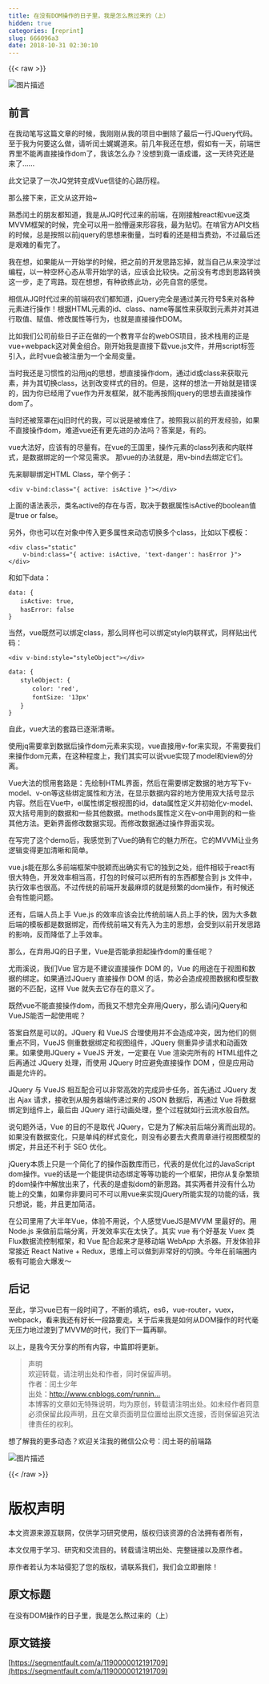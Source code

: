 ```yaml
---
title: 在没有DOM操作的日子里，我是怎么熬过来的（上）
hidden: true
categories: [reprint]
slug: 666096a3
date: 2018-10-31 02:30:10
---
```


{{< raw >}}
<p><span class="img-wrap"><img data-src="/img/bVZjKW?w=670&amp;h=442" src="https://static.alili.tech/img/bVZjKW?w=670&amp;h=442" alt="&#x56FE;&#x7247;&#x63CF;&#x8FF0;" title="&#x56FE;&#x7247;&#x63CF;&#x8FF0;" style="cursor:pointer;display:inline"></span></p><h2 id="articleHeader0">&#x524D;&#x8A00;</h2><p>&#x5728;&#x6211;&#x52A8;&#x7B14;&#x5199;&#x8FD9;&#x7BC7;&#x6587;&#x7AE0;&#x7684;&#x65F6;&#x5019;&#xFF0C;&#x6211;&#x521A;&#x521A;&#x4ECE;&#x6211;&#x7684;&#x9879;&#x76EE;&#x4E2D;&#x5220;&#x9664;&#x4E86;&#x6700;&#x540E;&#x4E00;&#x884C;JQuery&#x4EE3;&#x7801;&#x3002;&#x81F3;&#x4E8E;&#x6211;&#x4E3A;&#x4F55;&#x8981;&#x8FD9;&#x4E48;&#x505A;&#xFF0C;&#x8BF7;&#x542C;&#x95F0;&#x571F;&#x5A13;&#x5A13;&#x9053;&#x6765;&#x3002;&#x524D;&#x51E0;&#x5E74;&#x6211;&#x8FD8;&#x5728;&#x60F3;&#xFF0C;&#x5047;&#x5982;&#x6709;&#x4E00;&#x5929;&#xFF0C;&#x524D;&#x7AEF;&#x4E16;&#x754C;&#x91CC;&#x4E0D;&#x80FD;&#x518D;&#x76F4;&#x63A5;&#x64CD;&#x4F5C;dom&#x4E86;&#xFF0C;&#x6211;&#x8BE5;&#x600E;&#x4E48;&#x529E;&#xFF1F;&#x6CA1;&#x60F3;&#x5230;&#x7ADF;&#x4E00;&#x8BED;&#x6210;&#x8C36;&#xFF0C;&#x8FD9;&#x4E00;&#x5929;&#x7EC8;&#x7A76;&#x8FD8;&#x662F;&#x6765;&#x4E86;......</p><p>&#x6B64;&#x6587;&#x8BB0;&#x5F55;&#x4E86;&#x4E00;&#x6B21;JQ&#x515A;&#x8F6C;&#x53D8;&#x6210;Vue&#x4FE1;&#x5F92;&#x7684;&#x5FC3;&#x8DEF;&#x5386;&#x7A0B;&#x3002;</p><p>&#x90A3;&#x4E48;&#x63A5;&#x4E0B;&#x6765;&#xFF0C;&#x6B63;&#x6587;&#x4ECE;&#x8FD9;&#x5F00;&#x59CB;~</p><p>&#x719F;&#x6089;&#x95F0;&#x571F;&#x7684;&#x670B;&#x53CB;&#x90FD;&#x77E5;&#x9053;&#xFF0C;&#x6211;&#x662F;&#x4ECE;JQ&#x65F6;&#x4EE3;&#x8FC7;&#x6765;&#x7684;&#x524D;&#x7AEF;&#xFF0C;&#x5728;&#x521A;&#x63A5;&#x89E6;react&#x548C;vue&#x8FD9;&#x7C7B;MVVM&#x6846;&#x67B6;&#x7684;&#x65F6;&#x5019;&#xFF0C;&#x5B8C;&#x5168;&#x53EF;&#x4EE5;&#x7528;&#x4E00;&#x8138;&#x61F5;&#x903C;&#x6765;&#x5F62;&#x5BB9;&#x6211;&#xFF0C;&#x6700;&#x4E3A;&#x8D34;&#x5207;&#x3002;&#x5728;&#x5543;&#x5B98;&#x65B9;API&#x6587;&#x6863;&#x7684;&#x65F6;&#x5019;&#xFF0C;&#x603B;&#x662F;&#x6309;&#x7167;&#x4EE5;&#x524D;jquery&#x7684;&#x601D;&#x60F3;&#x6765;&#x8861;&#x91CF;&#xFF0C;&#x5F53;&#x65F6;&#x770B;&#x7684;&#x8FD8;&#x662F;&#x76F8;&#x5F53;&#x8D39;&#x52B2;&#xFF0C;&#x4E0D;&#x8FC7;&#x6700;&#x540E;&#x8FD8;&#x662F;&#x8270;&#x96BE;&#x7684;&#x770B;&#x5B8C;&#x4E86;&#x3002;</p><p>&#x6211;&#x5728;&#x60F3;&#xFF0C;&#x5982;&#x679C;&#x80FD;&#x4ECE;&#x4E00;&#x5F00;&#x59CB;&#x5B66;&#x7684;&#x65F6;&#x5019;&#xFF0C;&#x628A;&#x4E4B;&#x524D;&#x7684;&#x5F00;&#x53D1;&#x601D;&#x8DEF;&#x5FD8;&#x6389;&#xFF0C;&#x5C31;&#x5F53;&#x81EA;&#x5DF1;&#x4ECE;&#x6765;&#x6CA1;&#x5B66;&#x8FC7;&#x7F16;&#x7A0B;&#xFF0C;&#x4EE5;&#x4E00;&#x79CD;&#x7A7A;&#x676F;&#x5FC3;&#x6001;&#x4ECE;&#x96F6;&#x5F00;&#x59CB;&#x5B66;&#x7684;&#x8BDD;&#xFF0C;&#x5E94;&#x8BE5;&#x4F1A;&#x6BD4;&#x8F83;&#x5FEB;&#x3002;&#x4E4B;&#x524D;&#x6CA1;&#x6709;&#x8003;&#x8651;&#x5230;&#x601D;&#x8DEF;&#x8F6C;&#x6362;&#x8FD9;&#x4E00;&#x6B65;&#xFF0C;&#x8D70;&#x4E86;&#x5F2F;&#x8DEF;&#x3002;&#x73B0;&#x5728;&#x60F3;&#x60F3;&#xFF0C;&#x6709;&#x79CD;&#x6B32;&#x7EC3;&#x6B64;&#x529F;&#xFF0C;&#x5FC5;&#x5148;&#x81EA;&#x5BAB;&#x7684;&#x611F;&#x89C9;&#x3002;</p><p>&#x76F8;&#x4FE1;&#x4ECE;JQ&#x65F6;&#x4EE3;&#x8FC7;&#x6765;&#x7684;&#x524D;&#x7AEF;&#x7801;&#x519C;&#x4EEC;&#x90FD;&#x77E5;&#x9053;&#xFF0C;jQuery&#x5B8C;&#x5168;&#x662F;&#x901A;&#x8FC7;&#x7F8E;&#x5143;&#x7B26;&#x53F7;$&#x6765;&#x5BF9;&#x5404;&#x79CD;&#x5143;&#x7D20;&#x8FDB;&#x884C;&#x64CD;&#x4F5C;&#xFF01;&#x6839;&#x636E;HTML&#x5143;&#x7D20;&#x7684;id&#x3001;class&#x3001;name&#x7B49;&#x5C5E;&#x6027;&#x6765;&#x83B7;&#x53D6;&#x5230;&#x5143;&#x7D20;&#x5E76;&#x5BF9;&#x5176;&#x8FDB;&#x884C;&#x53D6;&#x503C;&#x3001;&#x8D4B;&#x503C;&#x3001;&#x4FEE;&#x6539;&#x5C5E;&#x6027;&#x7B49;&#x884C;&#x4E3A;&#xFF0C;&#x4E5F;&#x5C31;&#x662F;&#x76F4;&#x63A5;&#x64CD;&#x4F5C;DOM&#x3002;</p><p>&#x6BD4;&#x5982;&#x6211;&#x4EEC;&#x516C;&#x53F8;&#x524D;&#x4E9B;&#x65E5;&#x5B50;&#x6B63;&#x5728;&#x505A;&#x7684;&#x4E00;&#x4E2A;&#x6559;&#x80B2;&#x5E73;&#x53F0;&#x7684;webOS&#x9879;&#x76EE;&#xFF0C;&#x6280;&#x672F;&#x6808;&#x7528;&#x7684;&#x6B63;&#x662F;vue+webpack&#x8FD9;&#x5BF9;&#x9EC4;&#x91D1;&#x7EC4;&#x5408;&#x3002;&#x521A;&#x5F00;&#x59CB;&#x6211;&#x662F;&#x76F4;&#x63A5;&#x4E0B;&#x8F7D;vue.js&#x6587;&#x4EF6;&#xFF0C;&#x5E76;&#x7528;script&#x6807;&#x7B7E;&#x5F15;&#x5165;&#xFF0C;&#x6B64;&#x65F6;vue&#x4F1A;&#x88AB;&#x6CE8;&#x518C;&#x4E3A;&#x4E00;&#x4E2A;&#x5168;&#x5C40;&#x53D8;&#x91CF;&#x3002;</p><p>&#x5F53;&#x65F6;&#x6211;&#x8FD8;&#x662F;&#x4E60;&#x60EF;&#x6027;&#x7684;&#x6CBF;&#x7528;jq&#x7684;&#x601D;&#x60F3;&#xFF0C;&#x60F3;&#x76F4;&#x63A5;&#x64CD;&#x4F5C;dom&#xFF0C;&#x901A;&#x8FC7;id&#x6216;class&#x6765;&#x83B7;&#x53D6;&#x5143;&#x7D20;&#xFF0C;&#x5E76;&#x4E3A;&#x5176;&#x5207;&#x6362;class&#xFF0C;&#x8FBE;&#x5230;&#x6539;&#x53D8;&#x6837;&#x5F0F;&#x7684;&#x76EE;&#x7684;&#x3002;&#x4F46;&#x662F;&#xFF0C;&#x8FD9;&#x6837;&#x7684;&#x60F3;&#x6CD5;&#x4E00;&#x5F00;&#x59CB;&#x5C31;&#x662F;&#x9519;&#x8BEF;&#x7684;&#xFF0C;&#x56E0;&#x4E3A;&#x4F60;&#x5DF2;&#x7ECF;&#x7528;&#x4E86;vue&#x4F5C;&#x4E3A;&#x5F00;&#x53D1;&#x6846;&#x67B6;&#xFF0C;&#x5C31;&#x4E0D;&#x80FD;&#x518D;&#x6309;&#x7167;jquery&#x7684;&#x601D;&#x60F3;&#x53BB;&#x76F4;&#x63A5;&#x64CD;&#x4F5C;dom&#x4E86;&#x3002;</p><p>&#x5F53;&#x65F6;&#x8FD8;&#x88AB;&#x7B3C;&#x7F69;&#x5728;jq&#x65E7;&#x65F6;&#x4EE3;&#x7684;&#x6211;&#xFF0C;&#x53EF;&#x4EE5;&#x8BF4;&#x662F;&#x88AB;&#x96BE;&#x4F4F;&#x4E86;&#x3002;&#x6309;&#x7167;&#x6211;&#x4EE5;&#x524D;&#x7684;&#x5F00;&#x53D1;&#x7ECF;&#x9A8C;&#xFF0C;&#x5982;&#x679C;&#x4E0D;&#x76F4;&#x63A5;&#x64CD;&#x4F5C;dom&#xFF0C;&#x96BE;&#x9053;vue&#x8FD8;&#x6709;&#x66F4;&#x5148;&#x8FDB;&#x7684;&#x529E;&#x6CD5;&#x5417;&#xFF1F;&#x7B54;&#x6848;&#x662F;&#xFF0C;&#x6709;&#x7684;&#x3002;</p><p>vue&#x5927;&#x6CD5;&#x597D;&#xFF0C;&#x5E94;&#x8BE5;&#x6709;&#x7684;&#x5C3D;&#x91CF;&#x6709;&#x3002;&#x5728;vue&#x7684;&#x738B;&#x56FD;&#x91CC;&#xFF0C;&#x64CD;&#x4F5C;&#x5143;&#x7D20;&#x7684;class&#x5217;&#x8868;&#x548C;&#x5185;&#x8054;&#x6837;&#x5F0F;&#xFF0C;&#x662F;&#x6570;&#x636E;&#x7ED1;&#x5B9A;&#x7684;&#x4E00;&#x4E2A;&#x5E38;&#x89C1;&#x9700;&#x6C42;&#x3002; &#x90A3;vue&#x7684;&#x529E;&#x6CD5;&#x5C31;&#x662F;&#xFF0C;&#x7528;v-bind&#x53BB;&#x7ED1;&#x5B9A;&#x5B83;&#x4EEC;&#x3002;</p><p>&#x5148;&#x6765;&#x804A;&#x804A;&#x7ED1;&#x5B9A;HTML Class&#xFF0C;&#x4E3E;&#x4E2A;&#x4F8B;&#x5B50;&#xFF1A;</p><div class="widget-codetool" style="display:none"><div class="widget-codetool--inner"><span class="selectCode code-tool" data-toggle="tooltip" data-placement="top" title="" data-original-title="&#x5168;&#x9009;"></span> <span type="button" class="copyCode code-tool" data-toggle="tooltip" data-placement="top" data-clipboard-text="&lt;div v-bind:class=&quot;{ active: isActive }&quot;&gt;&lt;/div&gt;" title="" data-original-title="&#x590D;&#x5236;"></span> <span type="button" class="saveToNote code-tool" data-toggle="tooltip" data-placement="top" title="" data-original-title="&#x653E;&#x8FDB;&#x7B14;&#x8BB0;"></span></div></div><pre class="hljs javascript"><code style="word-break:break-word;white-space:initial">&lt;div v-bind:<span class="hljs-class"><span class="hljs-keyword">class</span></span>=<span class="hljs-string">&quot;{ active: isActive }&quot;</span>&gt;<span class="xml"><span class="hljs-tag">&lt;/<span class="hljs-name">div</span>&gt;</span></span></code></pre><p>&#x4E0A;&#x9762;&#x7684;&#x8BED;&#x6CD5;&#x8868;&#x793A;&#xFF0C;&#x7C7B;&#x540D;active&#x7684;&#x5B58;&#x5728;&#x4E0E;&#x5426;&#xFF0C;&#x53D6;&#x51B3;&#x4E8E;&#x6570;&#x636E;&#x5C5E;&#x6027;isActive&#x7684;boolean&#x503C;&#x662F;true or false&#x3002;</p><p>&#x53E6;&#x5916;&#xFF0C;&#x4F60;&#x4E5F;&#x53EF;&#x4EE5;&#x5728;&#x5BF9;&#x8C61;&#x4E2D;&#x4F20;&#x5165;&#x66F4;&#x591A;&#x5C5E;&#x6027;&#x6765;&#x52A8;&#x6001;&#x5207;&#x6362;&#x591A;&#x4E2A;class&#xFF0C;&#x6BD4;&#x5982;&#x4EE5;&#x4E0B;&#x6A21;&#x677F;&#xFF1A;</p><div class="widget-codetool" style="display:none"><div class="widget-codetool--inner"><span class="selectCode code-tool" data-toggle="tooltip" data-placement="top" title="" data-original-title="&#x5168;&#x9009;"></span> <span type="button" class="copyCode code-tool" data-toggle="tooltip" data-placement="top" data-clipboard-text="&lt;div class=&quot;static&quot;
    v-bind:class=&quot;{ active: isActive, &apos;text-danger&apos;: hasError }&quot;&gt;
&lt;/div&gt;" title="" data-original-title="&#x590D;&#x5236;"></span> <span type="button" class="saveToNote code-tool" data-toggle="tooltip" data-placement="top" title="" data-original-title="&#x653E;&#x8FDB;&#x7B14;&#x8BB0;"></span></div></div><pre class="hljs javascript"><code>&lt;div <span class="hljs-class"><span class="hljs-keyword">class</span></span>=<span class="hljs-string">&quot;static&quot;</span>
    v-bind:<span class="hljs-class"><span class="hljs-keyword">class</span></span>=<span class="hljs-string">&quot;{ active: isActive, &apos;text-danger&apos;: hasError }&quot;</span>&gt;
<span class="xml"><span class="hljs-tag">&lt;/<span class="hljs-name">div</span>&gt;</span></span></code></pre><p>&#x548C;&#x5982;&#x4E0B;data&#xFF1A;</p><div class="widget-codetool" style="display:none"><div class="widget-codetool--inner"><span class="selectCode code-tool" data-toggle="tooltip" data-placement="top" title="" data-original-title="&#x5168;&#x9009;"></span> <span type="button" class="copyCode code-tool" data-toggle="tooltip" data-placement="top" data-clipboard-text="data: {
&#x3000;&#x3000;isActive: true,
&#x3000;&#x3000;hasError: false
}" title="" data-original-title="&#x590D;&#x5236;"></span> <span type="button" class="saveToNote code-tool" data-toggle="tooltip" data-placement="top" title="" data-original-title="&#x653E;&#x8FDB;&#x7B14;&#x8BB0;"></span></div></div><pre class="hljs yaml"><code><span class="hljs-attr">data:</span> <span class="hljs-string">{</span>
&#x3000;&#x3000;<span class="hljs-attr">isActive:</span> <span class="hljs-literal">true</span><span class="hljs-string">,</span>
&#x3000;&#x3000;<span class="hljs-attr">hasError:</span> <span class="hljs-literal">false</span>
<span class="hljs-string">}</span></code></pre><p>&#x5F53;&#x7136;&#xFF0C;vue&#x65E2;&#x7136;&#x53EF;&#x4EE5;&#x7ED1;&#x5B9A;class&#xFF0C;&#x90A3;&#x4E48;&#x540C;&#x6837;&#x4E5F;&#x53EF;&#x4EE5;&#x7ED1;&#x5B9A;style&#x5185;&#x8054;&#x6837;&#x5F0F;&#xFF0C;&#x540C;&#x6837;&#x8D34;&#x51FA;&#x4EE3;&#x7801;&#xFF1A;</p><div class="widget-codetool" style="display:none"><div class="widget-codetool--inner"><span class="selectCode code-tool" data-toggle="tooltip" data-placement="top" title="" data-original-title="&#x5168;&#x9009;"></span> <span type="button" class="copyCode code-tool" data-toggle="tooltip" data-placement="top" data-clipboard-text="&lt;div v-bind:style=&quot;styleObject&quot;&gt;&lt;/div&gt;" title="" data-original-title="&#x590D;&#x5236;"></span> <span type="button" class="saveToNote code-tool" data-toggle="tooltip" data-placement="top" title="" data-original-title="&#x653E;&#x8FDB;&#x7B14;&#x8BB0;"></span></div></div><pre class="hljs nimrod"><code style="word-break:break-word;white-space:initial">&lt;<span class="hljs-keyword">div</span> v-<span class="hljs-keyword">bind</span>:style=<span class="hljs-string">&quot;styleObject&quot;</span>&gt;&lt;/<span class="hljs-keyword">div</span>&gt;</code></pre><div class="widget-codetool" style="display:none"><div class="widget-codetool--inner"><span class="selectCode code-tool" data-toggle="tooltip" data-placement="top" title="" data-original-title="&#x5168;&#x9009;"></span> <span type="button" class="copyCode code-tool" data-toggle="tooltip" data-placement="top" data-clipboard-text="data: {
&#x3000;&#x3000;styleObject: {
&#x3000;&#x3000;&#x3000;&#x3000;color: &apos;red&apos;,
&#x3000;&#x3000;&#x3000;&#x3000;fontSize: &apos;13px&apos;
&#x3000;&#x3000;}
}" title="" data-original-title="&#x590D;&#x5236;"></span> <span type="button" class="saveToNote code-tool" data-toggle="tooltip" data-placement="top" title="" data-original-title="&#x653E;&#x8FDB;&#x7B14;&#x8BB0;"></span></div></div><pre class="hljs css"><code><span class="hljs-selector-tag">data</span>: {
&#x3000;&#x3000;<span class="hljs-attribute">styleObject</span>: {
&#x3000;&#x3000;&#x3000;&#x3000;color: <span class="hljs-string">&apos;red&apos;</span>,
&#x3000;&#x3000;&#x3000;&#x3000;fontSize: <span class="hljs-string">&apos;13px&apos;</span>
&#x3000;&#x3000;}
}</code></pre><p>&#x81EA;&#x6B64;&#xFF0C;vue&#x5927;&#x6CD5;&#x7684;&#x5957;&#x8DEF;&#x5DF2;&#x9010;&#x6E10;&#x6E05;&#x6670;&#x3002;</p><p>&#x4F7F;&#x7528;jq&#x9700;&#x8981;&#x62FF;&#x5230;&#x6570;&#x636E;&#x540E;&#x64CD;&#x4F5C;dom&#x5143;&#x7D20;&#x6765;&#x5B9E;&#x73B0;&#xFF0C;vue&#x76F4;&#x63A5;&#x7528;v-for&#x6765;&#x5B9E;&#x73B0;&#xFF0C;&#x4E0D;&#x9700;&#x8981;&#x6211;&#x4EEC;&#x6765;&#x64CD;&#x4F5C;dom&#x5143;&#x7D20;&#xFF0C;&#x5728;&#x8FD9;&#x79CD;&#x7A0B;&#x5EA6;&#x4E0A;&#xFF0C;&#x6211;&#x4EEC;&#x5176;&#x5B9E;&#x53EF;&#x4EE5;&#x8BF4;vue&#x5B9E;&#x73B0;&#x4E86;model&#x548C;view&#x7684;&#x5206;&#x79BB;&#x3002;</p><p>Vue&#x5927;&#x6CD5;&#x7684;&#x60EF;&#x7528;&#x5957;&#x8DEF;&#x662F;&#xFF1A;&#x5148;&#x7ED8;&#x5236;HTML&#x754C;&#x9762;&#xFF0C;&#x7136;&#x540E;&#x5728;&#x9700;&#x8981;&#x7ED1;&#x5B9A;&#x6570;&#x636E;&#x7684;&#x5730;&#x65B9;&#x5199;&#x4E0B;v-model&#x3001;v-on&#x7B49;&#x8FD9;&#x4E9B;&#x7ED1;&#x5B9A;&#x5C5E;&#x6027;&#x548C;&#x65B9;&#x6CD5;&#xFF0C;&#x5728;&#x663E;&#x793A;&#x6570;&#x636E;&#x5185;&#x5BB9;&#x7684;&#x5730;&#x65B9;&#x4F7F;&#x7528;&#x53CC;&#x5927;&#x62EC;&#x53F7;&#x663E;&#x793A;&#x5185;&#x5BB9;&#x3002;&#x7136;&#x540E;&#x5728;Vue&#x4E2D;&#xFF0C;el&#x5C5E;&#x6027;&#x7ED1;&#x5B9A;&#x6839;&#x89C6;&#x56FE;&#x7684;id&#xFF0C;data&#x5C5E;&#x6027;&#x5B9A;&#x4E49;&#x5E76;&#x521D;&#x59CB;&#x5316;v-model&#x3001;&#x53CC;&#x5927;&#x62EC;&#x53F7;&#x7528;&#x5230;&#x7684;&#x6570;&#x636E;&#x548C;&#x4E00;&#x4E9B;&#x5176;&#x4ED6;&#x6570;&#x636E;&#x3002;methods&#x5C5E;&#x6027;&#x5B9A;&#x4E49;&#x5728;v-on&#x4E2D;&#x7528;&#x5230;&#x7684;&#x548C;&#x4E00;&#x4E9B;&#x5176;&#x4ED6;&#x65B9;&#x6CD5;&#x3002;&#x66F4;&#x65B0;&#x754C;&#x9762;&#x4FEE;&#x6539;&#x6570;&#x636E;&#x5B9E;&#x73B0;&#x3002;&#x800C;&#x4FEE;&#x6539;&#x6570;&#x636E;&#x901A;&#x8FC7;&#x64CD;&#x4F5C;&#x754C;&#x9762;&#x5B9E;&#x73B0;&#x3002;</p><p>&#x5728;&#x5199;&#x5B8C;&#x4E86;&#x8FD9;&#x4E2A;demo&#x540E;&#xFF0C;&#x6211;&#x611F;&#x89C9;&#x5230;&#x4E86;Vue&#x7684;&#x786E;&#x6709;&#x5B83;&#x7684;&#x9B45;&#x529B;&#x6240;&#x5728;&#x3002;&#x5B83;&#x7684;MVVM&#x8BA9;&#x4E1A;&#x52A1;&#x903B;&#x8F91;&#x53D8;&#x5F97;&#x66F4;&#x52A0;&#x6E05;&#x6670;&#x548C;&#x7B80;&#x5355;&#x3002;</p><p>vue.js&#x80FD;&#x5728;&#x90A3;&#x4E48;&#x591A;&#x524D;&#x7AEF;&#x6846;&#x67B6;&#x4E2D;&#x8131;&#x9896;&#x800C;&#x51FA;&#x786E;&#x5B9E;&#x6709;&#x5B83;&#x7684;&#x72EC;&#x5230;&#x4E4B;&#x5904;&#xFF0C;&#x7EC4;&#x4EF6;&#x76F8;&#x8F83;&#x4E8E;react&#x6709;&#x5F88;&#x5927;&#x7279;&#x8272;&#xFF0C;&#x5F00;&#x53D1;&#x6548;&#x7387;&#x76F8;&#x5F53;&#x9AD8;&#xFF0C;&#x6253;&#x5305;&#x7684;&#x65F6;&#x5019;&#x53EF;&#x4EE5;&#x628A;&#x6240;&#x6709;&#x7684;&#x4E1C;&#x897F;&#x90FD;&#x6574;&#x5408;&#x5230; js &#x6587;&#x4EF6;&#x4E2D;&#xFF0C;&#x6267;&#x884C;&#x6548;&#x7387;&#x4E5F;&#x5F88;&#x9AD8;&#x3002;&#x4E0D;&#x8FC7;&#x4F20;&#x7EDF;&#x7684;&#x524D;&#x7AEF;&#x5F00;&#x53D1;&#x6700;&#x9EBB;&#x70E6;&#x7684;&#x5C31;&#x662F;&#x9891;&#x7E41;&#x7684;dom&#x64CD;&#x4F5C;&#xFF0C;&#x6709;&#x65F6;&#x5019;&#x8FD8;&#x4F1A;&#x6709;&#x6027;&#x80FD;&#x95EE;&#x9898;&#x3002;</p><p>&#x8FD8;&#x6709;&#xFF0C;&#x540E;&#x7AEF;&#x4EBA;&#x5458;&#x4E0A;&#x624B; Vue.js &#x7684;&#x6548;&#x7387;&#x5E94;&#x8BE5;&#x4F1A;&#x6BD4;&#x4F20;&#x7EDF;&#x524D;&#x7AEF;&#x4EBA;&#x5458;&#x4E0A;&#x624B;&#x7684;&#x5FEB;&#xFF0C;&#x56E0;&#x4E3A;&#x5927;&#x591A;&#x6570;&#x540E;&#x7AEF;&#x7684;&#x6A21;&#x677F;&#x90FD;&#x662F;&#x6570;&#x636E;&#x7ED1;&#x5B9A;&#xFF0C;&#x800C;&#x4F20;&#x7EDF;&#x524D;&#x7AEF;&#x53C8;&#x6709;&#x5148;&#x5165;&#x4E3A;&#x4E3B;&#x7684;&#x601D;&#x60F3;&#xFF0C;&#x4F1A;&#x53D7;&#x5230;&#x4EE5;&#x524D;&#x5F00;&#x53D1;&#x601D;&#x8DEF;&#x7684;&#x5F71;&#x54CD;&#xFF0C;&#x53CD;&#x800C;&#x964D;&#x4F4E;&#x4E86;&#x4E0A;&#x624B;&#x6548;&#x7387;&#x3002;</p><p>&#x90A3;&#x4E48;&#xFF0C;&#x5728;&#x5F03;&#x7528;JQ&#x7684;&#x65E5;&#x5B50;&#x91CC;&#xFF0C;Vue&#x662F;&#x5426;&#x80FD;&#x627F;&#x62C5;&#x8D77;&#x64CD;&#x4F5C;dom&#x7684;&#x91CD;&#x4EFB;&#x5462;&#xFF1F;</p><p>&#x5C24;&#x96E8;&#x6EAA;&#x8BF4;&#xFF0C;&#x6211;&#x4EEC;Vue &#x5B98;&#x65B9;&#x662F;&#x4E0D;&#x5EFA;&#x8BAE;&#x76F4;&#x63A5;&#x64CD;&#x4F5C; DOM &#x7684;&#xFF0C;Vue &#x7684;&#x7528;&#x9014;&#x5728;&#x4E8E;&#x89C6;&#x56FE;&#x548C;&#x6570;&#x636E;&#x7684;&#x7ED1;&#x5B9A;&#x3002;&#x5982;&#x679C;&#x901A;&#x8FC7;JQuery &#x76F4;&#x63A5;&#x64CD;&#x4F5C; DOM &#x7684;&#x8BDD;&#xFF0C;&#x52BF;&#x5FC5;&#x4F1A;&#x9020;&#x6210;&#x89C6;&#x56FE;&#x6570;&#x636E;&#x548C;&#x6A21;&#x578B;&#x6570;&#x636E;&#x7684;&#x4E0D;&#x5339;&#x914D;&#xFF0C;&#x8FD9;&#x6837; Vue &#x5C31;&#x5931;&#x53BB;&#x5B83;&#x5B58;&#x5728;&#x7684;&#x610F;&#x4E49;&#x4E86;&#x3002;</p><p>&#x65E2;&#x7136;vue&#x4E0D;&#x80FD;&#x76F4;&#x63A5;&#x64CD;&#x4F5C;dom&#xFF0C;&#x800C;&#x6211;&#x53C8;&#x4E0D;&#x60F3;&#x5B8C;&#x5168;&#x5F03;&#x7528;jQuery&#xFF0C;&#x90A3;&#x4E48;&#x8BF7;&#x95EE;jQuery&#x548C;VueJS&#x80FD;&#x5426;&#x4E00;&#x8D77;&#x4F7F;&#x7528;&#x5462;&#xFF1F;</p><p>&#x7B54;&#x6848;&#x81EA;&#x7136;&#x662F;&#x53EF;&#x4EE5;&#x7684;&#x3002;JQuery &#x548C; VueJS &#x5408;&#x7406;&#x4F7F;&#x7528;&#x5E76;&#x4E0D;&#x4F1A;&#x9020;&#x6210;&#x51B2;&#x7A81;&#xFF0C;&#x56E0;&#x4E3A;&#x4ED6;&#x4EEC;&#x7684;&#x4FA7;&#x91CD;&#x70B9;&#x4E0D;&#x540C;&#xFF0C;VueJS &#x4FA7;&#x91CD;&#x6570;&#x636E;&#x7ED1;&#x5B9A;&#x548C;&#x89C6;&#x56FE;&#x7EC4;&#x4EF6;&#xFF0C;JQuery &#x4FA7;&#x91CD;&#x5F02;&#x6B65;&#x8BF7;&#x6C42;&#x548C;&#x52A8;&#x753B;&#x6548;&#x679C;&#x3002;&#x5982;&#x679C;&#x4F7F;&#x7528;JQuery + VueJS &#x5F00;&#x53D1;&#xFF0C;&#x4E00;&#x5B9A;&#x8981;&#x5728; Vue &#x6E32;&#x67D3;&#x5B8C;&#x6240;&#x6709;&#x7684; HTML&#x7EC4;&#x4EF6;&#x4E4B;&#x540E;&#x518D;&#x901A;&#x8FC7; JQuery &#x5904;&#x7406;&#xFF0C;&#x800C;&#x4F7F;&#x7528; JQuery &#x65F6;&#x5E94;&#x907F;&#x514D;&#x76F4;&#x63A5;&#x64CD;&#x4F5C; DOM &#xFF0C;&#x4F46;&#x662F;&#x5E94;&#x7528;&#x52A8;&#x753B;&#x662F;&#x5141;&#x8BB8;&#x7684;&#x3002;</p><p>JQuery &#x4E0E; VueJS &#x76F8;&#x4E92;&#x914D;&#x5408;&#x53EF;&#x4EE5;&#x975E;&#x5E38;&#x9AD8;&#x6548;&#x7684;&#x5B8C;&#x6210;&#x5F02;&#x6B65;&#x4EFB;&#x52A1;&#xFF0C;&#x9996;&#x5148;&#x901A;&#x8FC7; JQuery &#x53D1;&#x51FA; Ajax &#x8BF7;&#x6C42;&#xFF0C;&#x63A5;&#x6536;&#x5230;&#x4ECE;&#x670D;&#x52A1;&#x5668;&#x7AEF;&#x4F20;&#x9012;&#x8FC7;&#x6765;&#x7684; JSON &#x6570;&#x636E;&#x540E;&#xFF0C;&#x518D;&#x901A;&#x8FC7; Vue &#x5C06;&#x6570;&#x636E;&#x7ED1;&#x5B9A;&#x5230;&#x7EC4;&#x4EF6;&#x4E0A;&#xFF0C;&#x6700;&#x540E;&#x7531; JQuery &#x8FDB;&#x884C;&#x52A8;&#x753B;&#x5904;&#x7406;&#xFF0C;&#x6574;&#x4E2A;&#x8FC7;&#x7A0B;&#x5C31;&#x5982;&#x884C;&#x4E91;&#x6D41;&#x6C34;&#x822C;&#x81EA;&#x7136;&#x3002;</p><p>&#x8BF4;&#x53E5;&#x9898;&#x5916;&#x8BDD;&#xFF0C;Vue &#x7684;&#x76EE;&#x7684;&#x4E0D;&#x662F;&#x53D6;&#x4EE3; JQuery&#xFF0C;&#x5B83;&#x662F;&#x4E3A;&#x4E86;&#x89E3;&#x51B3;&#x524D;&#x540E;&#x7AEF;&#x5206;&#x79BB;&#x800C;&#x51FA;&#x73B0;&#x7684;&#x3002;&#x5982;&#x679C;&#x6CA1;&#x6709;&#x6570;&#x636E;&#x53D8;&#x5316;&#xFF0C;&#x53EA;&#x662F;&#x5355;&#x7EAF;&#x7684;&#x6837;&#x5F0F;&#x53D8;&#x5316;&#xFF0C;&#x5219;&#x6CA1;&#x6709;&#x5FC5;&#x8981;&#x53BB;&#x5927;&#x8D39;&#x5468;&#x7AE0;&#x8FDB;&#x884C;&#x89C6;&#x56FE;&#x6A21;&#x578B;&#x7684;&#x7ED1;&#x5B9A;&#xFF0C;&#x5E76;&#x4E14;&#x8FD8;&#x4E0D;&#x5229;&#x4E8E; SEO &#x4F18;&#x5316;&#x3002;</p><p>jQuery&#x672C;&#x8D28;&#x4E0A;&#x53EA;&#x662F;&#x4E00;&#x4E2A;&#x7B80;&#x5316;&#x4E86;&#x7684;&#x64CD;&#x4F5C;&#x51FD;&#x6570;&#x5E93;&#x800C;&#x5DF2;&#xFF0C;&#x4EE3;&#x8868;&#x7684;&#x662F;&#x4F18;&#x5316;&#x8FC7;&#x7684;JavaScript dom&#x64CD;&#x4F5C;&#x3002;vue&#x7684;&#x8BDD;&#x662F;&#x4E00;&#x4E2A;&#x80FD;&#x63D0;&#x4F9B;&#x52A8;&#x6001;&#x7ED1;&#x5B9A;&#x7B49;&#x7B49;&#x529F;&#x80FD;&#x7684;&#x4E00;&#x4E2A;&#x6846;&#x67B6;&#xFF0C;&#x628A;&#x4F60;&#x4ECE;&#x590D;&#x6742;&#x7E41;&#x7410;&#x7684;dom&#x64CD;&#x4F5C;&#x4E2D;&#x89E3;&#x653E;&#x51FA;&#x6765;&#x4E86;&#xFF0C;&#x4EE3;&#x8868;&#x7684;&#x662F;&#x865A;&#x62DF;dom&#x7684;&#x65B0;&#x601D;&#x8DEF;&#x3002;&#x5176;&#x5B9E;&#x4E24;&#x8005;&#x5E76;&#x6CA1;&#x6709;&#x4EC0;&#x4E48;&#x529F;&#x80FD;&#x4E0A;&#x7684;&#x4EA4;&#x96C6;&#xFF0C;&#x5982;&#x679C;&#x4F60;&#x975E;&#x8981;&#x95EE;&#x53EF;&#x4E0D;&#x53EF;&#x4EE5;&#x7528;vue&#x6765;&#x5B9E;&#x73B0;jQuery&#x6240;&#x80FD;&#x5B9E;&#x73B0;&#x7684;&#x529F;&#x80FD;&#x7684;&#x8BDD;&#xFF0C;&#x6211;&#x53EA;&#x60F3;&#x8BF4;&#xFF0C;&#x80FD;&#xFF0C;&#x5E76;&#x4E14;&#x66F4;&#x52A0;&#x7B80;&#x6D01;&#x3002;</p><p>&#x5728;&#x516C;&#x53F8;&#x91CC;&#x7528;&#x4E86;&#x5927;&#x534A;&#x5E74;Vue&#xFF0C;&#x4F53;&#x9A8C;&#x4E0D;&#x7528;&#x8BF4;&#xFF0C;&#x4E2A;&#x4EBA;&#x611F;&#x89C9;VueJS&#x662F;MVVM &#x91CC;&#x6700;&#x597D;&#x7684;&#x3002;&#x7528; Node.js &#x6765;&#x505A;&#x524D;&#x540E;&#x7AEF;&#x5206;&#x79BB;&#xFF0C;&#x5F00;&#x53D1;&#x6548;&#x7387;&#x5B9E;&#x5728;&#x592A;&#x5FEB;&#x4E86;&#x3002;&#x5176;&#x5B9E; vue &#x6709;&#x4E2A;&#x597D;&#x57FA;&#x53CB; Vuex &#x7C7B;Flux&#x6570;&#x636E;&#x6D41;&#x63A7;&#x5236;&#x6846;&#x67B6;&#xFF0C;&#x548C; Vue &#x914D;&#x5408;&#x8D77;&#x6765;&#x624D;&#x662F;&#x79FB;&#x52A8;&#x7AEF; WebApp &#x5927;&#x6740;&#x5668;&#x3002;&#x5F00;&#x53D1;&#x4F53;&#x9A8C;&#x975E;&#x5E38;&#x63A5;&#x8FD1; React Native + Redux&#xFF0C;&#x601D;&#x7EF4;&#x4E0A;&#x53EF;&#x4EE5;&#x505A;&#x5230;&#x975E;&#x5E38;&#x597D;&#x7684;&#x5207;&#x6362;&#x3002;&#x4ECA;&#x5E74;&#x5728;&#x524D;&#x7AEF;&#x5708;&#x5185;&#x6781;&#x6709;&#x53EF;&#x80FD;&#x4F1A;&#x5927;&#x7206;&#x53D1;&#xFF5E;</p><h2 id="articleHeader1">&#x540E;&#x8BB0;</h2><p>&#x81F3;&#x6B64;&#xFF0C;&#x5B66;&#x4E60;vue&#x5DF2;&#x6709;&#x4E00;&#x6BB5;&#x65F6;&#x95F4;&#x4E86;&#xFF0C;&#x4E0D;&#x65AD;&#x7684;&#x586B;&#x5751;&#xFF0C;es6&#xFF0C;vue-router&#xFF0C;vuex&#xFF0C;webpack&#xFF0C;&#x770B;&#x6765;&#x6211;&#x8FD8;&#x6709;&#x597D;&#x957F;&#x4E00;&#x6BB5;&#x8DEF;&#x8981;&#x8D70;&#x3002;&#x5173;&#x4E8E;&#x540E;&#x6765;&#x6211;&#x662F;&#x5982;&#x4F55;&#x4ECE;DOM&#x64CD;&#x4F5C;&#x7684;&#x65F6;&#x4EE3;&#x6BEB;&#x65E0;&#x538B;&#x529B;&#x5730;&#x8FC7;&#x6E21;&#x5230;&#x4E86;MVVM&#x7684;&#x65F6;&#x4EE3;&#xFF0C;&#x6211;&#x4EEC;&#x4E0B;&#x4E00;&#x7BC7;&#x518D;&#x804A;&#x3002;</p><p>&#x4EE5;&#x4E0A;&#xFF0C;&#x662F;&#x6211;&#x4ECA;&#x5929;&#x5206;&#x4EAB;&#x7684;&#x6240;&#x6709;&#x5185;&#x5BB9;&#xFF0C;&#x4E2D;&#x7BC7;&#x5373;&#x5C06;&#x66F4;&#x65B0;&#x3002;</p><blockquote><p>&#x58F0;&#x660E;<br>&#x6B22;&#x8FCE;&#x8F6C;&#x8F7D;&#xFF0C;&#x8BF7;&#x6CE8;&#x660E;&#x51FA;&#x5904;&#x548C;&#x4F5C;&#x8005;&#xFF0C;&#x540C;&#x65F6;&#x4FDD;&#x7559;&#x58F0;&#x660E;&#x3002;<br>&#x4F5C;&#x8005;&#xFF1A;&#x95F0;&#x571F;&#x5C11;&#x5E74;<br>&#x51FA;&#x5904;&#xFF1A;<a href="http://www.cnblogs.com/runnin..." rel="nofollow noreferrer" target="_blank">http://www.cnblogs.com/runnin...</a><br>&#x672C;&#x535A;&#x5BA2;&#x7684;&#x6587;&#x7AE0;&#x5982;&#x65E0;&#x7279;&#x6B8A;&#x8BF4;&#x660E;&#xFF0C;&#x5747;&#x4E3A;&#x539F;&#x521B;&#xFF0C;&#x8F6C;&#x8F7D;&#x8BF7;&#x6CE8;&#x660E;&#x51FA;&#x5904;&#x3002;&#x5982;&#x672A;&#x7ECF;&#x4F5C;&#x8005;&#x540C;&#x610F;&#x5FC5;&#x987B;&#x4FDD;&#x7559;&#x6B64;&#x6BB5;&#x58F0;&#x660E;&#xFF0C;&#x4E14;&#x5728;&#x6587;&#x7AE0;&#x9875;&#x9762;&#x660E;&#x663E;&#x4F4D;&#x7F6E;&#x7ED9;&#x51FA;&#x539F;&#x6587;&#x8FDE;&#x63A5;&#xFF0C;&#x5426;&#x5219;&#x4FDD;&#x7559;&#x8FFD;&#x7A76;&#x6CD5;&#x5F8B;&#x8D23;&#x4EFB;&#x7684;&#x6743;&#x5229;&#x3002;</p></blockquote><p>&#x60F3;&#x4E86;&#x89E3;&#x6211;&#x7684;&#x66F4;&#x591A;&#x52A8;&#x6001;&#xFF1F;&#x6B22;&#x8FCE;&#x5173;&#x6CE8;&#x6211;&#x7684;&#x5FAE;&#x4FE1;&#x516C;&#x4F17;&#x53F7;&#xFF1A;&#x95F0;&#x571F;&#x54E5;&#x7684;&#x524D;&#x7AEF;&#x8DEF;</p><p><span class="img-wrap"><img data-src="/img/bVZjMq?w=430&amp;h=430" src="https://static.alili.tech/img/bVZjMq?w=430&amp;h=430" alt="&#x56FE;&#x7247;&#x63CF;&#x8FF0;" title="&#x56FE;&#x7247;&#x63CF;&#x8FF0;" style="cursor:pointer;display:inline"></span></p>
{{< /raw >}}

# 版权声明
本文资源来源互联网，仅供学习研究使用，版权归该资源的合法拥有者所有，

本文仅用于学习、研究和交流目的。转载请注明出处、完整链接以及原作者。 

原作者若认为本站侵犯了您的版权，请联系我们，我们会立即删除！

## 原文标题
在没有DOM操作的日子里，我是怎么熬过来的（上）

## 原文链接
[https://segmentfault.com/a/1190000012191709](https://segmentfault.com/a/1190000012191709)

